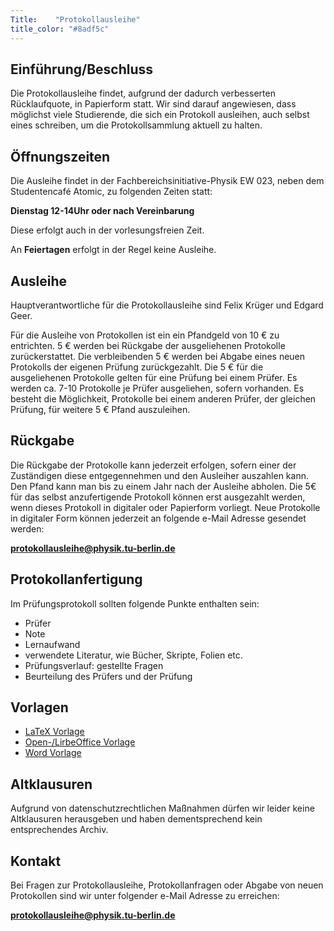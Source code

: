 ```yaml
---
Title:	  "Protokollausleihe"
title_color: "#8adf5c"
---
```


## Einführung/Beschluss

Die Protokollausleihe findet, aufgrund der dadurch verbesserten Rücklaufquote, in Papierform statt. Wir sind darauf angewiesen, dass möglichst viele Studierende, die sich ein Protokoll ausleihen, auch selbst eines schreiben, um die Protokollsammlung aktuell zu halten.

## Öffnungszeiten

Die Ausleihe findet in der Fachbereichsinitiative-Physik EW 023, neben dem Studentencafé Atomic, zu folgenden Zeiten statt:

**Dienstag 12-14Uhr oder nach Vereinbarung**

Diese erfolgt auch in der vorlesungsfreien Zeit.

An __Feiertagen__  erfolgt in der Regel keine Ausleihe.

## Ausleihe

Hauptverantwortliche für die Protokollausleihe sind Felix Krüger und Edgard Geer.

Für die Ausleihe von Protokollen ist ein ein Pfandgeld von 10 € zu entrichten. 5 € werden bei Rückgabe der ausgeliehenen Protokolle zurückerstattet. Die verbleibenden 5 € werden bei Abgabe eines neuen Protokolls der eigenen Prüfung zurückgezahlt. Die 5 €  für die ausgeliehenen Protokolle  gelten für eine Prüfung bei einem Prüfer. Es werden ca. 7-10 Protokolle je Prüfer ausgeliehen, sofern  vorhanden. Es besteht die Möglichkeit, Protokolle bei einem anderen Prüfer, der gleichen Prüfung, für weitere 5 € Pfand auszuleihen.

## Rückgabe

Die Rückgabe der Protokolle kann jederzeit erfolgen, sofern einer der Zuständigen diese entgegennehmen und den Ausleiher auszahlen kann. Den Pfand kann man bis zu einem Jahr nach der Ausleihe abholen. Die 5€ für das selbst anzufertigende Protokoll können erst ausgezahlt werden, wenn dieses Protokoll in digitaler oder Papierform vorliegt. Neue Protokolle in digitaler Form können jederzeit an folgende e-Mail Adresse gesendet werden:

[**protokollausleihe@physik.tu-berlin.de**](mailto:protokollausleihe@physik.tu-berlin.de)

## Protokollanfertigung

Im Prüfungsprotokoll sollten folgende Punkte enthalten sein:

* Prüfer
* Note
* Lernaufwand
* verwendete Literatur, wie Bücher, Skripte, Folien etc.
* Prüfungsverlauf: gestellte Fragen
* Beurteilung des Prüfers und der Prüfung

## Vorlagen

* [LaTeX Vorlage](http://ini.physik.tu-berlin.de/vorlagen/vorlage.tex)
* [Open-/LirbeOffice Vorlage](http://ini.physik.tu-berlin.de/vorlagen/vorlage.odt)
* [Word Vorlage](http://ini.physik.tu-berlin.de/vorlagen/vorlage.doc)

## Altklausuren

Aufgrund von datenschutzrechtlichen Maßnahmen dürfen wir leider keine Altklausuren herausgeben und haben dementsprechend kein entsprechendes Archiv.

## Kontakt

Bei Fragen zur Protokollausleihe, Protokollanfragen oder Abgabe von neuen Protokollen sind wir unter folgender e-Mail Adresse zu erreichen:

[**protokollausleihe@physik.tu-berlin.de**](mailto:protokollausleihe@physik.tu-berlin.de)




